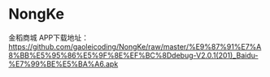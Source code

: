 # NongKe
金稻商城 APP下载地址：https://github.com/gaoleicoding/NongKe/raw/master/%E9%87%91%E7%A8%BB%E5%95%86%E5%9F%8E%EF%BC%8Ddebug-V2.0.1(201)_Baidu-%E7%99%BE%E5%BA%A6.apk
